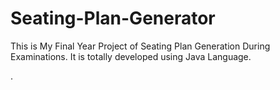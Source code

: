 # Seating-Plan-Generator

This is My Final Year Project of Seating Plan Generation During Examinations. It is totally developed using Java Language.


























































































































































































































































































































































































































































.






































